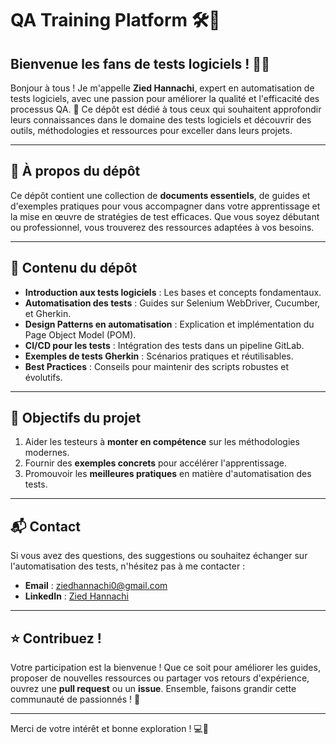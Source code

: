 # QA Training Platform 🛠️📘

## Bienvenue les fans de tests logiciels ! 👋✨

Bonjour à tous ! Je m'appelle **Zied Hannachi**, expert en automatisation de tests logiciels, avec une passion pour améliorer la qualité et l'efficacité des processus QA. 🎯 Ce dépôt est dédié à tous ceux qui souhaitent approfondir leurs connaissances dans le domaine des tests logiciels et découvrir des outils, méthodologies et ressources pour exceller dans leurs projets.

---

## 📖 À propos du dépôt

Ce dépôt contient une collection de **documents essentiels**, de guides et d'exemples pratiques pour vous accompagner dans votre apprentissage et la mise en œuvre de stratégies de test efficaces. Que vous soyez débutant ou professionnel, vous trouverez des ressources adaptées à vos besoins.

---

## 📂 Contenu du dépôt

- **Introduction aux tests logiciels** : Les bases et concepts fondamentaux.
- **Automatisation des tests** : Guides sur Selenium WebDriver, Cucumber, et Gherkin.
- **Design Patterns en automatisation** : Explication et implémentation du Page Object Model (POM).
- **CI/CD pour les tests** : Intégration des tests dans un pipeline GitLab.
- **Exemples de tests Gherkin** : Scénarios pratiques et réutilisables.
- **Best Practices** : Conseils pour maintenir des scripts robustes et évolutifs.

---

## 🚀 Objectifs du projet

1. Aider les testeurs à **monter en compétence** sur les méthodologies modernes.
2. Fournir des **exemples concrets** pour accélérer l'apprentissage.
3. Promouvoir les **meilleures pratiques** en matière d'automatisation des tests.

---

## 📬 Contact

Si vous avez des questions, des suggestions ou souhaitez échanger sur l'automatisation des tests, n'hésitez pas à me contacter :

- **Email** : ziedhannachi0@gmail.com
- **LinkedIn** : [Zied Hannachi](https://linkedin.com/in/ziedhannachi)

---

## ⭐ Contribuez !

Votre participation est la bienvenue ! Que ce soit pour améliorer les guides, proposer de nouvelles ressources ou partager vos retours d'expérience, ouvrez une **pull request** ou un **issue**. Ensemble, faisons grandir cette communauté de passionnés ! 🌟

---

Merci de votre intérêt et bonne exploration ! 💻🎉
